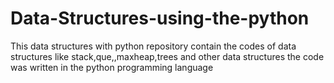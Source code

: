 # Data-Structures-using-the-python
This data structures with python repository contain the codes of data structures like stack,que,,maxheap,trees and other data structures the code was written in the python programming language
